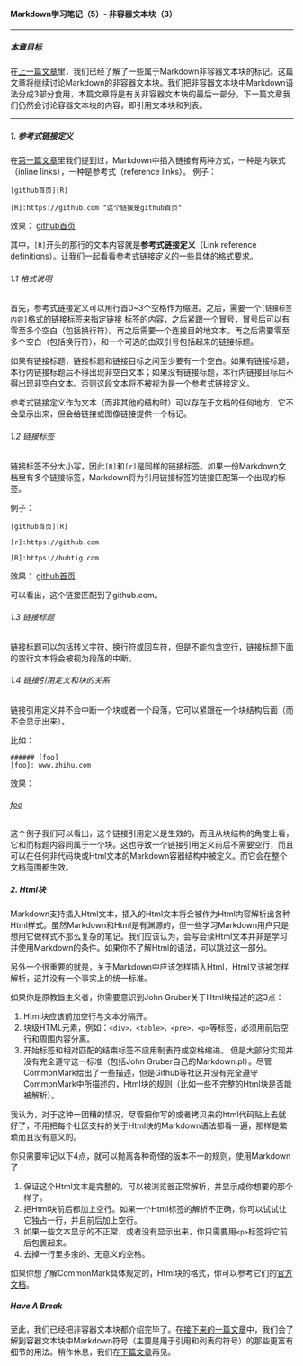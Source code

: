 #### Markdown学习笔记（5）- 非容器文本块（3）

***
##### 本章目标

在[上一篇文章](https://github.com/TiriSane/MarkdownTutorial/blob/master/Markdown_Tutorial_4.md)里，我们已经了解了一些属于Markdown非容器文本块的标记。这篇文章将继续讨论Markdown的非容器文本块。我们把非容器文本块中Markdown语法分成3部分食用，本篇文章将是有关非容器文本块的最后一部分。下一篇文章我们仍然会讨论容器文本块的内容，即引用文本块和列表。

***

##### 1. 参考式链接定义

在[第一篇文章](https://github.com/TiriSane/MarkdownTutorial/blob/master/Markdown_Tutorial_1.md)里我们提到过，Markdown中插入链接有两种方式，一种是内联式（inline links），一种是参考式（reference links）。
例子：

`[github首页][R]`

`[R]:https://github.com "这个链接是github首页"`

效果：
[github首页][R]

[R]:https://github.com "这个链接是github首页"

其中，`[R]`开头的那行的文本内容就是**参考式链接定义**（Link reference definitions）。让我们一起看看参考式链接定义的一些具体的格式要求。

###### 1.1 格式说明

首先，参考式链接定义可以用行首0~3个空格作为缩进。之后，需要一个`[链接标签内容]`格式的链接标签来指定链接 标签的内容，之后紧跟一个冒号，冒号后可以有零至多个空白（包括换行符）。再之后需要一个连接目的地文本。再之后需要零至多个空白（包括换行符），和一个可选的由双引号包括起来的链接标题。

如果有链接标题，链接标题和链接目标之间至少要有一个空白。如果有链接标题，本行内链接标题后不得出现非空白文本；如果没有链接标题，本行内链接目标后不得出现非空白文本。否则这段文本将不被视为是一个参考式链接定义。

参考式链接定义作为文本（而非其他的结构时）可以存在于文档的任何地方，它不会显示出来，但会给链接或图像链接提供一个标记。

###### 1.2 链接标签

链接标签不分大小写，因此`[R]`和`[r]`是同样的链接标签。如果一份Markdown文档里有多个链接标签，Markdown将为引用链接标签的链接匹配第一个出现的标签。

例子：
```
[github首页][R]

[r]:https://github.com

[R]:https://buhtig.com
```

效果：
[github首页][R]

[r]:https://github.com

[R]:https://buhtig.com

可以看出，这个链接匹配到了github.com。

###### 1.3 链接标题

链接标题可以包括转义字符、换行符或回车符，但是不能包含空行，链接标题下面的空行文本将会被视为段落的中断。

###### 1.4 链接引用定义和块的关系

链接引用定义并不会中断一个块或者一个段落，它可以紧跟在一个块结构后面（而不会显示出来）。

比如：
```
###### [foo]
[foo]: www.zhihu.com
```

效果：
###### [foo]
[foo]: www.zhihu.com

这个例子我们可以看出，这个链接引用定义是生效的，而且从块结构的角度上看，它和而标题内容同属于一个块。这也导致一个链接引用定义前后不需要空行，而且可以在任何非代码块或Html文本的Markdown容器结构中被定义。而它会在整个文档范围都生效。

##### 2. Html块

Markdown支持插入Html文本，插入的Html文本将会被作为Html内容解析出各种Html样式。虽然Markdown和Html是有渊源的，但一些学习Markdown用户只是想用它做样式不那么复杂的笔记。我们应该认为，会写会读Html文本并非是学习并使用Markdown的条件。如果你不了解Html的语法，可以跳过这一部分。

另外一个很重要的就是，关于Markdown中应该怎样插入Html，Html又该被怎样解析，这并没有一个事实上的统一标准。

如果你是原教旨主义者，你需要意识到John Gruber关于Html块描述的这3点：
1. Html块应该前加空行与文本分隔开。
2. 块级HTML元素，例如：`<div>，<table>，<pre>，<p>`等标签，必须用前后空行和周围内容分离。
3. 开始标签和相对匹配的结束标签不应用制表符或空格缩进。
但是大部分实现并没有完全遵守这一标准（包括John Gruber自己的Markdown.pl）。尽管CommonMark给出了一些描述，但是Github等社区并没有完全遵守CommonMark中所描述的，Html块的规则（比如一些不完整的Html块是否能被解析）。

我认为，对于这种一团糟的情况，尽管把你写的或者拷贝来的html代码贴上去就好了，不用把每个社区支持的关于Html块的Markdown语法都看一遍，那样是繁琐而且没有意义的。

你只需要牢记以下4点，就可以抛离各种奇怪的版本不一的规则，使用Markdown了：
1. 保证这个Html文本是完整的，可以被浏览器正常解析，并显示成你想要的那个样子。
2. 把Html块前后都加上空行。如果一个Html标签的解析不正确，你可以试试让它独占一行，并且前后加上空行。
3. 如果一些文本显示的不正常，或者没有显示出来，你只需要用`<p>`标签将它前后包裹起来。
4. 去掉一行里多余的、无意义的空格。

如果你想了解CommonMark具体规定的，Html块的格式，你可以参考它们的[官方文档](http://spec.commonmark.org/0.28/)。

##### Have A Break

至此，我们已经把非容器文本块都介绍完毕了。在[接下来的一篇文章](https://github.com/TiriSane/MarkdownTutorial/blob/master/Markdown_Tutorial_6.md)中，我们会了解到容器文本块中Markdown符号（主要是用于引用和列表的符号）的那些更富有细节的用法。稍作休息，我们在[下篇文章](https://github.com/TiriSane/MarkdownTutorial/blob/master/Markdown_Tutorial_6.md)再见。
